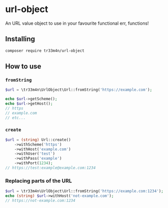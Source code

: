 # url-object
An URL value object to use in your favourite functional err, functions!

## Installing
```sh
composer require tr33m4n/url-object
```

## How to use
### `fromString`
```php
$url = \tr33m4n\UrlObject\Url::fromString('https://example.com');

echo $url->getScheme();
echo $url->getHost();
// https
// example.com
// etc...
```
### `create`
```php
$url = (string) Url::create()
    ->withScheme('https')
    ->withHost('example.com')
    ->withUser('test')
    ->withPass('example')
    ->withPort(1234);
// https://test:example@example.com:1234
```
### Replacing parts of the URL
```php
$url = \tr33m4n\UrlObject\Url::fromString('https://example.com:1234');
echo (string) $url->withHost('not-example.com');
// https://not-example.com:1234
```
